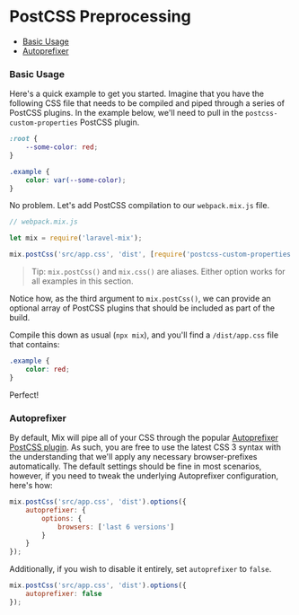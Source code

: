 # PostCSS Preprocessing

-   [Basic Usage](#basic-usage)
-   [Autoprefixer](#autoprefixer)

### Basic Usage

Here's a quick example to get you started. Imagine that you have the following CSS file that needs to be compiled and piped through a series of PostCSS plugins. In the example below,
we'll need to pull in the `postcss-custom-properties` PostCSS plugin.

```css
:root {
    --some-color: red;
}

.example {
    color: var(--some-color);
}
```

No problem. Let's add PostCSS compilation to our `webpack.mix.js` file.

```js
// webpack.mix.js

let mix = require('laravel-mix');

mix.postCss('src/app.css', 'dist', [require('postcss-custom-properties')]);
```

> Tip: `mix.postCss()` and `mix.css()` are aliases. Either option works for all examples in this section.

Notice how, as the third argument to `mix.postCss()`, we can provide an optional array of PostCSS plugins that should be included as part of the build.

Compile this down as usual \(`npx mix`\), and you'll find a `/dist/app.css` file that contains:

```css
.example {
    color: red;
}
```

Perfect!

### Autoprefixer

By default, Mix will pipe all of your CSS through the popular [Autoprefixer PostCSS plugin](https://github.com/postcss/autoprefixer). As such, you are free to use the latest CSS 3 syntax with the understanding that we'll apply any necessary browser-prefixes automatically.
The default settings should be fine in most scenarios, however, if you need to tweak the underlying Autoprefixer configuration, here's how:

```js
mix.postCss('src/app.css', 'dist').options({
    autoprefixer: {
        options: {
            browsers: ['last 6 versions']
        }
    }
});
```

Additionally, if you wish to disable it entirely, set `autoprefixer` to `false`.

```js
mix.postCss('src/app.css', 'dist').options({
    autoprefixer: false
});
```
